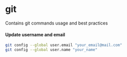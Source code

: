 # git
Contains git commands usage and best practices


#### Update username and email

```sh
git config --global user.email "your_email@mail.com"
git config --global user.name "your_name"
```
